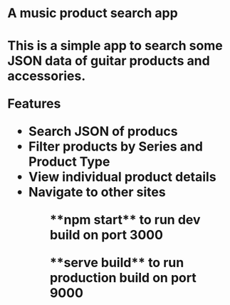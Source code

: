 
<h1>A music product search app<h1>
 
 
 <p>
 This is a simple app to search some JSON data of guitar products and accessories.
 </p>
 
 **Features**
 <ul>
 <li>Search JSON of producs</li>
 <li>Filter products by Series and Product Type</li>
 <li>View individual product details</li>
 <li>Navigate to other sites</li>
 <ul>
<p>
**npm start** to run dev build on port 3000
</p>
 <p>
**serve build** to run production build on port 9000
  </p>
